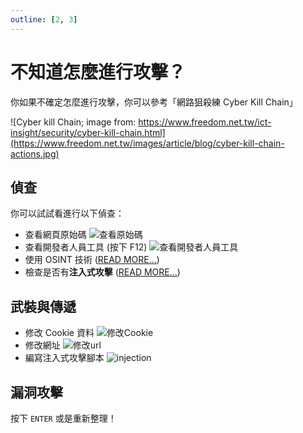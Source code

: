 ```yaml
---
outline: [2, 3]
---
```


# 不知道怎麼進行攻擊？

你如果不確定怎麼進行攻擊，你可以參考「網路狙殺練 Cyber Kill Chain」

![Cyber kill Chain; image from: https://www.freedom.net.tw/ict-insight/security/cyber-kill-chain.html](https://www.freedom.net.tw/images/article/blog/cyber-kill-chain-actions.jpg)

## 偵查

你可以試試看進行以下偵查：

- 查看網頁原始碼
  ![查看原始碼](/images/source_check.png)
- 查看開發者人員工具 (按下 F12)
  ![查看開發者人員工具](/images/inspector.png)
- 使用 OSINT 技術 ([READ MORE...](/osint/))
- 檢查是否有**注入式攻擊** ([READ MORE...](/injection/))

## 武裝與傳遞

- 修改 Cookie 資料
  ![修改Cookie](/images/cookie_interface.png)
- 修改網址
  ![修改url](/images/url.png)
- 編寫注入式攻擊腳本
  ![injection](/images/injection.png)

## 漏洞攻擊

按下 `ENTER` 或是重新整理！
